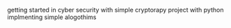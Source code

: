 getting started in cyber security with simple cryptorapy project with python implmenting simple alogothims
